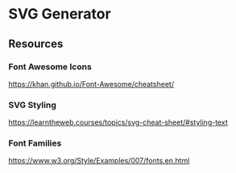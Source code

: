 # SVG Generator

## Resources

### Font Awesome Icons
https://khan.github.io/Font-Awesome/cheatsheet/

### SVG Styling
https://learntheweb.courses/topics/svg-cheat-sheet/#styling-text


### Font Families
https://www.w3.org/Style/Examples/007/fonts.en.html
